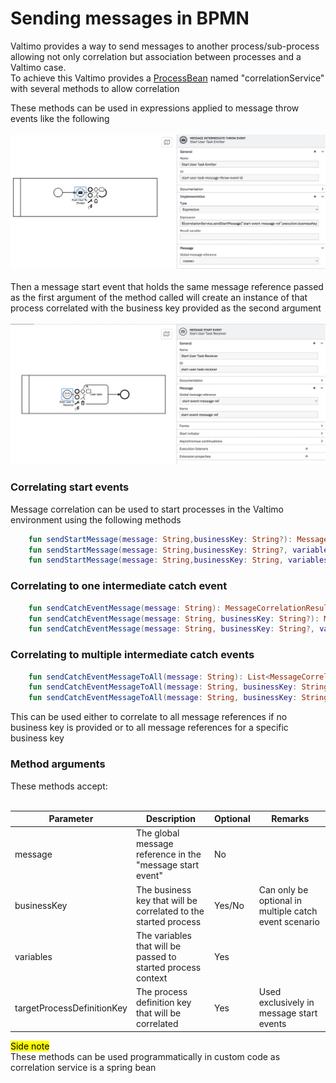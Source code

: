 # Sending messages in BPMN

Valtimo provides a way to send messages to another process/sub-process allowing not only
correlation but association between processes and a Valtimo case.<br/>
To achieve this Valtimo provides a [ProcessBean](../../extending-valtimo/process/whitelist-spring-bean.md)
named "correlationService" with several methods to allow correlation

These methods can be used in expressions applied to message throw events like the following <br/><br/>
![intermediate-throw-example](img/intermediate-throw-event.png)
<br/><br/>
Then a message start event that holds the same message reference passed as the first argument of the method called
will create an instance of that process correlated with the business key provided as the second argument
<br/><br/>
![message-start-event-example](img/message-start-event.png)

### Correlating start events

Message correlation can be used to start processes in the Valtimo environment using the following methods

```kotlin
    fun sendStartMessage(message: String,businessKey: String?): MessageCorrelationResult
    fun sendStartMessage(message: String,businessKey: String?, variables: Map<String, Any>?): MessageCorrelationResult
    fun sendStartMessage(message: String,businessKey: String, variables: Map<String, Any>?, targetProcessDefinitionKey: String)
```

### Correlating to one intermediate catch event
```kotlin
    fun sendCatchEventMessage(message: String): MessageCorrelationResult
    fun sendCatchEventMessage(message: String, businessKey: String?): MessageCorrelationResult
    fun sendCatchEventMessage(message: String, businessKey: String?, variables: Map<String, Any>?): MessageCorrelationResult
```
### Correlating to multiple intermediate catch events
```kotlin
    fun sendCatchEventMessageToAll(message: String): List<MessageCorrelationResult>
    fun sendCatchEventMessageToAll(message: String, businessKey: String?): List<MessageCorrelationResult>
    fun sendCatchEventMessageToAll(message: String, businessKey: String?, variables: Map<String,Any>?): List<MessageCorrelationResult>
```
This can be used either to correlate to all message references if no business key is provided or to all message references for a specific business key
### Method arguments

These methods accept:<br/><br/>

| Parameter                  | Description                                                     | Optional | Remarks                                               |
|----------------------------|-----------------------------------------------------------------|----------|-------------------------------------------------------|
| message                    | The global message reference in the "message start event"       | No       |                                                       |
| businessKey                | The business key that will be correlated to the started process | Yes/No   | Can only be optional in multiple catch event scenario |
| variables                  | The variables that will be passed to started process context    | Yes      |                                                       |
| targetProcessDefinitionKey | The process definition key that will be correlated              | Yes      | Used exclusively in message start events              | 

<mark>Side note</mark><br/>
These methods can be used programmatically in custom code as correlation service is a spring bean